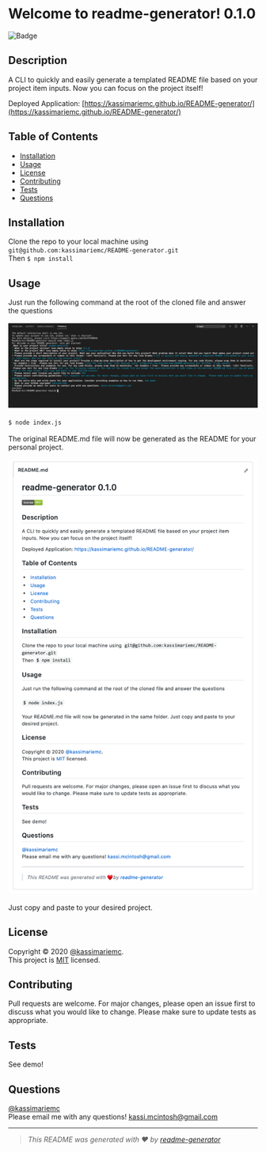 
  # Welcome to readme-generator! 0.1.0
  ![Badge](https://img.shields.io/badge/license-MIT-green)

  ## Description

  A CLI to quickly and easily generate a templated README file based on your project item inputs. Now you can focus on the project itself!

  Deployed Application: [https://kassimariemc.github.io/README-generator/](https://kassimariemc.github.io/README-generator/)

  ## Table of Contents

  * [Installation](#installation)
  * [Usage](#usage)
  * [License](#license)
  * [Contributing](#contributing)
  * [Tests](#tests)
  * [Questions](#questions)
  
  ## Installation

  Clone the repo to your local machine using `git@github.com:kassimariemc/README-generator.git`<br>Then `$ npm install`

  ## Usage

  Just run the following command at the root of the cloned file and answer the questions<br><br>![Terminal View](/images/terminal.png)<br><br>`$ node index.js`<br><br>The original README.md file will now be generated as the README for your personal project. <br><br>![README generated](/images/readme.png)<br><br>Just copy and paste to your desired project.

  ## License

  Copyright &#169; 2020 [@kassimariemc](https://github.com/kassimariemc).<br>
  This project is [MIT](https://choosealicense.com/licenses/mit/) licensed.
  
  ## Contributing

  Pull requests are welcome. For major changes, please open an issue first to discuss what you would like to change.  Please make sure to update tests as appropriate.

  ## Tests

  See demo!

  ## Questions

  [@kassimariemc](https://github.com/kassimariemc)<br>
  Please email me with any questions! <kassi.mcintosh@gmail.com>

  _____________________________________________________
  > *This README was generated with &hearts; by [readme-generator](https://github.com/kassimariemc/README-generator)*

